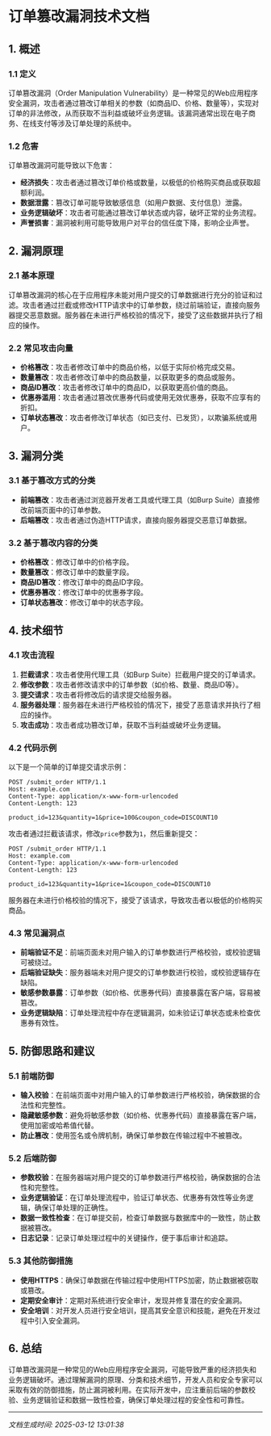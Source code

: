 # 订单篡改漏洞技术文档

## 1. 概述

### 1.1 定义
订单篡改漏洞（Order Manipulation Vulnerability）是一种常见的Web应用程序安全漏洞，攻击者通过篡改订单相关的参数（如商品ID、价格、数量等），实现对订单的非法修改，从而获取不当利益或破坏业务逻辑。该漏洞通常出现在电子商务、在线支付等涉及订单处理的系统中。

### 1.2 危害
订单篡改漏洞可能导致以下危害：
- **经济损失**：攻击者通过篡改订单价格或数量，以极低的价格购买商品或获取超额利润。
- **数据泄露**：篡改订单可能导致敏感信息（如用户数据、支付信息）泄露。
- **业务逻辑破坏**：攻击者可能通过篡改订单状态或内容，破坏正常的业务流程。
- **声誉损害**：漏洞被利用可能导致用户对平台的信任度下降，影响企业声誉。

## 2. 漏洞原理

### 2.1 基本原理
订单篡改漏洞的核心在于应用程序未能对用户提交的订单数据进行充分的验证和过滤。攻击者通过拦截或修改HTTP请求中的订单参数，绕过前端验证，直接向服务器提交恶意数据。服务器在未进行严格校验的情况下，接受了这些数据并执行了相应的操作。

### 2.2 常见攻击向量
- **价格篡改**：攻击者修改订单中的商品价格，以低于实际价格完成交易。
- **数量篡改**：攻击者修改订单中的商品数量，以获取更多的商品或服务。
- **商品ID篡改**：攻击者修改订单中的商品ID，以获取更高价值的商品。
- **优惠券滥用**：攻击者通过篡改优惠券代码或使用无效优惠券，获取不应享有的折扣。
- **订单状态篡改**：攻击者修改订单状态（如已支付、已发货），以欺骗系统或用户。

## 3. 漏洞分类

### 3.1 基于篡改方式的分类
- **前端篡改**：攻击者通过浏览器开发者工具或代理工具（如Burp Suite）直接修改前端页面中的订单参数。
- **后端篡改**：攻击者通过伪造HTTP请求，直接向服务器提交恶意订单数据。

### 3.2 基于篡改内容的分类
- **价格篡改**：修改订单中的价格字段。
- **数量篡改**：修改订单中的数量字段。
- **商品ID篡改**：修改订单中的商品ID字段。
- **优惠券篡改**：修改订单中的优惠券字段。
- **订单状态篡改**：修改订单中的状态字段。

## 4. 技术细节

### 4.1 攻击流程
1. **拦截请求**：攻击者使用代理工具（如Burp Suite）拦截用户提交的订单请求。
2. **修改参数**：攻击者修改请求中的订单参数（如价格、数量、商品ID等）。
3. **提交请求**：攻击者将修改后的请求提交给服务器。
4. **服务器处理**：服务器在未进行严格校验的情况下，接受了恶意请求并执行了相应的操作。
5. **攻击成功**：攻击者成功篡改订单，获取不当利益或破坏业务逻辑。

### 4.2 代码示例
以下是一个简单的订单提交请求示例：

```http
POST /submit_order HTTP/1.1
Host: example.com
Content-Type: application/x-www-form-urlencoded
Content-Length: 123

product_id=123&quantity=1&price=100&coupon_code=DISCOUNT10
```

攻击者通过拦截该请求，修改`price`参数为`1`，然后重新提交：

```http
POST /submit_order HTTP/1.1
Host: example.com
Content-Type: application/x-www-form-urlencoded
Content-Length: 123

product_id=123&quantity=1&price=1&coupon_code=DISCOUNT10
```

服务器在未进行价格校验的情况下，接受了该请求，导致攻击者以极低的价格购买商品。

### 4.3 常见漏洞点
- **前端验证不足**：前端页面未对用户输入的订单参数进行严格校验，或校验逻辑可被绕过。
- **后端验证缺失**：服务器端未对用户提交的订单参数进行校验，或校验逻辑存在缺陷。
- **敏感参数暴露**：订单参数（如价格、优惠券代码）直接暴露在客户端，容易被篡改。
- **业务逻辑缺陷**：订单处理流程中存在逻辑漏洞，如未验证订单状态或未检查优惠券有效性。

## 5. 防御思路和建议

### 5.1 前端防御
- **输入校验**：在前端页面中对用户输入的订单参数进行严格校验，确保数据的合法性和完整性。
- **隐藏敏感参数**：避免将敏感参数（如价格、优惠券代码）直接暴露在客户端，使用加密或哈希值代替。
- **防止篡改**：使用签名或令牌机制，确保订单参数在传输过程中不被篡改。

### 5.2 后端防御
- **参数校验**：在服务器端对用户提交的订单参数进行严格校验，确保数据的合法性和完整性。
- **业务逻辑验证**：在订单处理流程中，验证订单状态、优惠券有效性等业务逻辑，确保订单处理的正确性。
- **数据一致性检查**：在订单提交前，检查订单数据与数据库中的一致性，防止数据被篡改。
- **日志记录**：记录订单处理过程中的关键操作，便于事后审计和追踪。

### 5.3 其他防御措施
- **使用HTTPS**：确保订单数据在传输过程中使用HTTPS加密，防止数据被窃取或篡改。
- **定期安全审计**：定期对系统进行安全审计，发现并修复潜在的安全漏洞。
- **安全培训**：对开发人员进行安全培训，提高其安全意识和技能，避免在开发过程中引入安全漏洞。

## 6. 总结
订单篡改漏洞是一种常见的Web应用程序安全漏洞，可能导致严重的经济损失和业务逻辑破坏。通过理解漏洞的原理、分类和技术细节，开发人员和安全专家可以采取有效的防御措施，防止漏洞被利用。在实际开发中，应注重前后端的参数校验、业务逻辑验证和数据一致性检查，确保订单处理过程的安全性和可靠性。

---

*文档生成时间: 2025-03-12 13:01:38*
